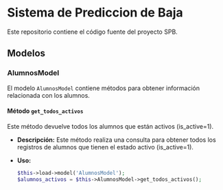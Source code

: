 # Sistema de Prediccion de Baja

Este repositorio contiene el código fuente del proyecto SPB.

## Modelos

### AlumnosModel

El modelo `AlumnosModel` contiene métodos para obtener información relacionada con los alumnos.

#### Método `get_todos_activos`

Este método devuelve todos los alumnos que están activos (is_active=1).

- **Descripción:** Este método realiza una consulta para obtener todos los registros de alumnos que tienen el estado activo (is_active=1).
  
- **Uso:**
  ```php
  $this->load->model('AlumnosModel');
  $alumnos_activos = $this->AlumnosModel->get_todos_activos();
